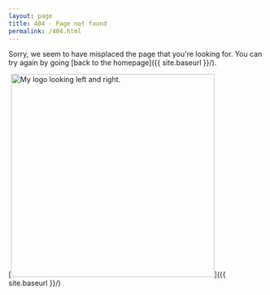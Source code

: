 ```yaml
---
layout: page
title: 404 - Page not found
permalink: /404.html
---
```


Sorry, we seem to have misplaced the page that you're looking for.
You can try again by going [back to the homepage]({{ site.baseurl }}/).

[<img src="{{ site.baseurl }}/images/404 teiResa.gif" alt="My logo looking left and right." style="width: 400px;"/>]({{ site.baseurl }}/)
